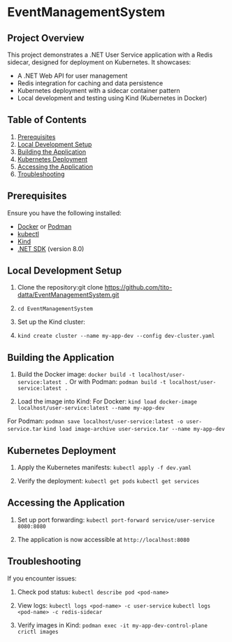 # EventManagementSystem

## Project Overview

This project demonstrates a .NET User Service application with a Redis sidecar, designed for deployment on Kubernetes. It showcases:

- A .NET Web API for user management
- Redis integration for caching and data persistence
- Kubernetes deployment with a sidecar container pattern
- Local development and testing using Kind (Kubernetes in Docker)

## Table of Contents

1. [Prerequisites](#prerequisites)
3. [Local Development Setup](#local-development-setup)
4. [Building the Application](#building-the-application)
5. [Kubernetes Deployment](#kubernetes-deployment)
6. [Accessing the Application](#accessing-the-application)
7. [Troubleshooting](#troubleshooting)

## Prerequisites

Ensure you have the following installed:

- [Docker](https://www.docker.com/get-started) or [Podman](https://podman.io/getting-started/installation)
- [kubectl](https://kubernetes.io/docs/tasks/tools/)
- [Kind](https://kind.sigs.k8s.io/docs/user/quick-start/#installation)
- [.NET SDK](https://dotnet.microsoft.com/download) (version 8.0)


## Local Development Setup

1. Clone the repository:git clone https://github.com/tito-datta/EventManagementSystem.git 

2. `cd EventManagementSystem`

3. Set up the Kind cluster:

4. `kind create cluster --name my-app-dev --config dev-cluster.yaml`

## Building the Application

1. Build the Docker image:
`docker build -t localhost/user-service:latest .`
Or with Podman:
`podman build -t localhost/user-service:latest .`

2. Load the image into Kind:
For Docker:
`kind load docker-image localhost/user-service:latest --name my-app-dev`

For Podman:
`podman save localhost/user-service:latest -o user-service.tar`
`kind load image-archive user-service.tar --name my-app-dev`

## Kubernetes Deployment

1. Apply the Kubernetes manifests:
`kubectl apply -f dev.yaml`

2. Verify the deployment:
`kubectl get pods`
`kubectl get services`

## Accessing the Application

1. Set up port forwarding:
`kubectl port-forward service/user-service 8080:8080`

2. The application is now accessible at `http://localhost:8080`

## Troubleshooting

If you encounter issues:

1. Check pod status:
`kubectl describe pod <pod-name>`

2. View logs:
`kubectl logs <pod-name> -c user-service`
`kubectl logs <pod-name> -c redis-sidecar`

3. Verify images in Kind:
`podman exec -it my-app-dev-control-plane crictl images`
